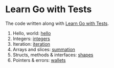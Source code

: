 # Learn Go with Tests

The code written along with [Learn Go with Tests](https://quii.gitbook.io/learn-go-with-tests/).

1. Hello, world: [hello](./hello/)
2. Integers: [integers](./integers/)
3. Iteration: [iteration](./iteration/)
4. Arrays and slices: [summation](./summation/)
5. Structs, methods & interfaces: [shapes](./shapes/)
6. Pointers & errors: [wallets](./wallets/)
